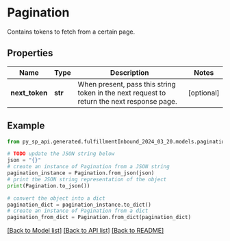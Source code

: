 # Pagination

Contains tokens to fetch from a certain page.

## Properties

Name | Type | Description | Notes
------------ | ------------- | ------------- | -------------
**next_token** | **str** | When present, pass this string token in the next request to return the next response page. | [optional] 

## Example

```python
from py_sp_api.generated.fulfillmentInbound_2024_03_20.models.pagination import Pagination

# TODO update the JSON string below
json = "{}"
# create an instance of Pagination from a JSON string
pagination_instance = Pagination.from_json(json)
# print the JSON string representation of the object
print(Pagination.to_json())

# convert the object into a dict
pagination_dict = pagination_instance.to_dict()
# create an instance of Pagination from a dict
pagination_from_dict = Pagination.from_dict(pagination_dict)
```
[[Back to Model list]](../README.md#documentation-for-models) [[Back to API list]](../README.md#documentation-for-api-endpoints) [[Back to README]](../README.md)


